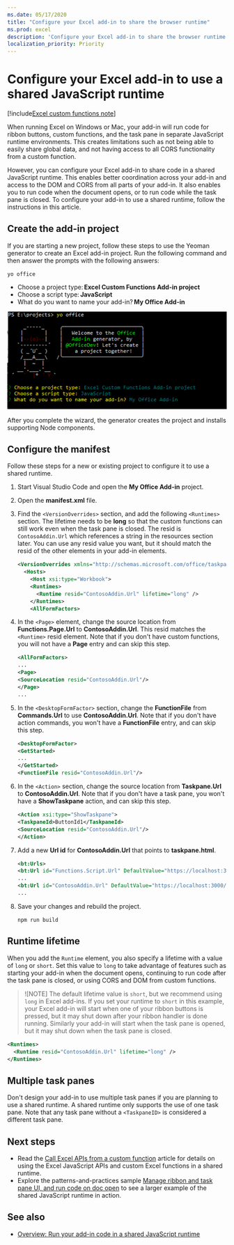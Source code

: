```yaml
---
ms.date: 05/17/2020
title: "Configure your Excel add-in to share the browser runtime"
ms.prod: excel
description: 'Configure your Excel add-in to share the browser runtime and run ribbon, task pane, and custom function code in the same runtime.'
localization_priority: Priority
---
```


# Configure your Excel add-in to use a shared JavaScript runtime

[!include[Excel custom functions note](../includes/excel-custom-functions-note.md)]

When running Excel on Windows or Mac, your add-in will run code for ribbon buttons, custom functions, and the task pane in separate JavaScript runtime environments. This creates limitations such as not being able to easily share global data, and not having access to all CORS functionality from a custom function.

However, you can configure your Excel add-in to share code in a shared JavaScript runtime. This enables better coordination across your add-in and access to the DOM and CORS from all parts of your add-in. It also enables you to run code when the document opens, or to run code while the task pane is closed. To configure your add-in to use a shared runtime, follow the instructions in this article.

## Create the add-in project

If you are starting a new project, follow these steps to use the Yeoman generator to create an Excel add-in project. Run the following command and then answer the prompts with the following answers:

```command line
yo office
```

- Choose a project type: **Excel Custom Functions Add-in project**
- Choose a script type: **JavaScript**
- What do you want to name your add-in? **My Office Add-in**

![Screenshot of answering prompts from yo office to create the add-in project.](../images/yo-office-excel-project.png)

After you complete the wizard, the generator creates the project and installs supporting Node components.

## Configure the manifest

Follow these steps for a new or existing project to configure it to use a shared runtime.

1. Start Visual Studio Code and open the **My Office Add-in** project.
2. Open the **manifest.xml** file.
3. Find the `<VersionOverrides>` section, and add the following `<Runtimes>` section. The lifetime needs to be **long** so that the custom functions can still work even when the task pane is closed. The resid is `ContosoAddin.Url` which references a string in the resources section later. You can use any resid value you want, but it should match the resid of the other elements in your add-in elements.

   ```xml
   <VersionOverrides xmlns="http://schemas.microsoft.com/office/taskpaneappversionoverrides" xsi:type="VersionOverridesV1_0">
     <Hosts>
       <Host xsi:type="Workbook">
       <Runtimes>
         <Runtime resid="ContosoAddin.Url" lifetime="long" />
       </Runtimes>
       <AllFormFactors>
   ```

4. In the `<Page>` element, change the source location from **Functions.Page.Url** to **ContosoAddin.Url**. This resid matches the `<Runtime>` resid element. Note that if you don't have custom functions, you will not have a **Page** entry and can skip this step.

   ```xml
   <AllFormFactors>
   ...
   <Page>
   <SourceLocation resid="ContosoAddin.Url"/>
   </Page>
   ...
   ```

5. In the `<DesktopFormFactor>` section, change the **FunctionFile** from **Commands.Url** to use **ContosoAddin.Url**. Note that if you don't have action commands, you won't have a **FunctionFile** entry, and can skip this step.

   ```xml
   <DesktopFormFactor>
   <GetStarted>
   ...
   </GetStarted>
   <FunctionFile resid="ContosoAddin.Url"/>
   ```

6. In the `<Action>` section, change the source location from **Taskpane.Url** to **ContosoAddin.Url**. Note that if you don't have a task pane, you won't have a **ShowTaskpane** action, and can skip this step.

   ```xml
   <Action xsi:type="ShowTaskpane">
   <TaskpaneId>ButtonId1</TaskpaneId>
   <SourceLocation resid="ContosoAddin.Url"/>
   </Action>
   ```

7. Add a new **Url id** for **ContosoAddin.Url** that points to **taskpane.html**.

   ```xml
   <bt:Urls>
   <bt:Url id="Functions.Script.Url" DefaultValue="https://localhost:3000/dist/functions.js"/>
   ...
   <bt:Url id="ContosoAddin.Url" DefaultValue="https://localhost:3000/dist/taskpane.html"/>
   ...
   ```

8. Save your changes and rebuild the project.

   ```command line
   npm run build
   ```

## Runtime lifetime

When you add the `Runtime` element, you also specify a lifetime with a value of `long` or `short`. Set this value to `long` to take advantage of features such as starting your add-in when the document opens, continuing to run code after the task pane is closed, or using CORS and DOM from custom functions.

>![NOTE]
> The default lifetime value is `short`, but we recommend using `long` in Excel add-ins. If you set your runtime to `short` in this example, your Excel add-in will start when one of your ribbon buttons is pressed, but it may shut down after your ribbon handler is done running. Similarly your add-in will start when the task pane is opened, but it may shut down when the task pane is closed.

```xml
<Runtimes>
  <Runtime resid="ContosoAddin.Url" lifetime="long" />
</Runtimes>
```

## Multiple task panes

Don't design your add-in to use multiple task panes if you are planning to use a shared runtime. A shared runtime only supports the use of one task pane. Note that any task pane without a `<TaskpaneID>` is considered a different task pane.

## Next steps

- Read the [Call Excel APIs from a custom function](call-excel-apis-from-custom-function.md) article for details on using the Excel JavaScript APIs and custom Excel functions in a shared runtime.
- Explore the patterns-and-practices sample [Manage ribbon and task pane UI, and run code on doc open](https://github.com/OfficeDev/PnP-OfficeAddins/tree/master/Samples/excel-shared-runtime-scenario) to see a larger example of the shared JavaScript runtime in action.

## See also

- [Overview: Run your add-in code in a shared JavaScript runtime](custom-functions-shared-overview.md)
